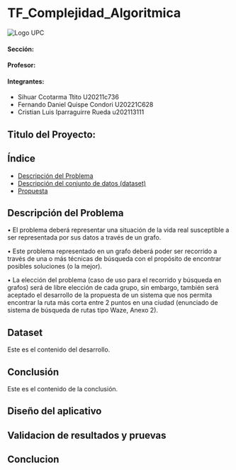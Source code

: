 # TF_Complejidad_Algoritmica

![Logo UPC](https://static.wikia.nocookie.net/logopedia/images/2/2d/UPC-Logo-Actual.png/revision/latest/scale-to-width-down/384?cb=20230305155749&path-prefix=es)

#### Sección:
#### Profesor: 
#### Integrantes:
- Sihuar Ccotarma Ttito U20211c736
- Fernando Daniel Quispe Condori U20221C628
- Cristian Luis Iparraguirre Rueda u202113111

## Titulo del Proyecto:

## Índice

- [Descripción del Problema](#descripción-del-problema)
- [Descripción del conjunto de datos (dataset)](#Dataset)
- [Propuesta](#Conclusión)

## Descripción del Problema
• El problema deberá representar una situación de la vida real susceptible a ser representada por sus datos a través de un grafo. 
    
• Este problema representado en un grafo deberá poder ser recorrido a través de una o más técnicas de búsqueda con el propósito de encontrar posibles soluciones (o la mejor).

• La elección del problema (caso de uso para el recorrido y búsqueda en grafos) será de libre elección de cada grupo, sin embargo, también será aceptado el desarrollo de la propuesta de un sistema que nos permita encontrar la ruta más corta entre 2 puntos en una ciudad (enunciado de sistema de búsqueda de rutas tipo Waze, Anexo 2).

## Dataset
Este es el contenido del desarrollo.

## Conclusión
Este es el contenido de la conclusión.

## Diseño del aplicativo 

## Validacion de resultados y pruevas

## Conclucion
